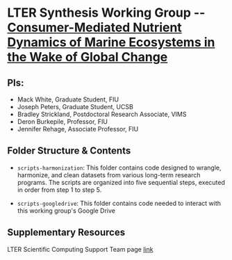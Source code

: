 # LTER Synthesis Working Group -- [Consumer-Mediated Nutrient Dynamics of Marine Ecosystems in the Wake of Global Change](https://lternet.edu/working-groups/marine-consumer-nutrient-dynamics/)

## PIs: 

- Mack White, Graduate Student, FIU
- Joseph Peters, Graduate Student, UCSB
- Bradley Strickland, Postdoctoral Research Associate, VIMS
- Deron Burkepile, Professor, FIU
- Jennifer Rehage, Associate Professor, FIU

## Folder Structure & Contents

- `scripts-harmonization`: This folder contains code designed to wrangle, harmonize, and clean datasets from various long-term research programs. The scripts are organized into five sequential steps, executed in order from step 1 to step 5.

- `scripts-googledrive`: This folder contains code needed to interact with this working group's Google Drive

## Supplementary Resources

LTER Scientific Computing Support Team page [link](https://lter.github.io/scicomp/)
